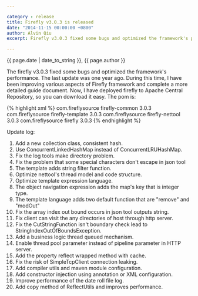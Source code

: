 ```yaml
---

category : release
title: Firefly v3.0.3 is released
date: "2014-11-15 00:00:00 +0800"
author: Alvin Qiu
excerpt: Firefly v3.0.3 fixed some bugs and optimized the framework's performance. The last update was one year ago. During this time, I have been improving various aspects of Firefly framework. Now, I have deployed firefly to Apache Central Repository, so you can download it easy. Please click view all to see the details.

---
```

<p class="text-muted"> {{ page.date | date_to_string }}, {{ page.author }}</p>

The firefly v3.0.3 fixed some bugs and optimized the framework's performance. The last update was one year ago. During this time, I have been improving various aspects of Firefly framework and complete a more detailed guide document. Now, I have deployed firefly to Apache Central Repository, so you can download it easy. The pom is:

{% highlight xml %}
<dependency>
  <groupId>com.fireflysource</groupId>
  <artifactId>firefly-common</artifactId>
  <version>3.0.3</version>
</dependency>
<dependency>
  <groupId>com.fireflysource</groupId>
  <artifactId>firefly-template</artifactId>
  <version>3.0.3</version>
</dependency>
<dependency>
  <groupId>com.fireflysource</groupId>
  <artifactId>firefly-nettool</artifactId>
  <version>3.0.3</version>
</dependency>
<dependency>
  <groupId>com.fireflysource</groupId>
  <artifactId>firefly</artifactId>
  <version>3.0.3</version>
</dependency>
{% endhighlight %}


Update log:  

1. Add a new collection class, consistent hash.
2. Use ConcurrentLinkedHashMap instead of ConcurrentLRUHashMap.
3. Fix the log tools make directory problem.
4. Fix the problem that some special characters don't escape in json tool
5. The template adds string filter function.
6. Optimize nettool's thread model and code structure.
7. Optimize template expression language.
8. The object navigation expression adds the map's key that is integer type.
9. The template language adds two default function that are "remove" and "modOut"
10. Fix the array index out bound occurs in json tool outputs string.
11. Fix client can visit the any directories of host through http server.
12. Fix the CutStringFunction isn't boundary check lead to StringIndexOutOfBoundsException.
13. Add a business logic thread queued mechanism.
14. Enable thread pool parameter instead of pipeline parameter in HTTP server.
15. Add the property reflect wrapped method with cache.
16. Fix the risk of SimpleTcpClient connection leaking.
17. Add compiler utils and maven module configuration.
18. Add constructor injection using annotation or XML configuration.
19. Improve performance of the date roll file log.
20. Add copy method of ReflectUtils and improves performance.
